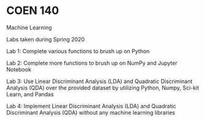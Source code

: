 # COEN 140

Machine Learning

Labs taken during Spring 2020

Lab 1: Complete various functions to brush up on Python

Lab 2: Complete more functions to brush up on NumPy and Jupyter Notebook

Lab 3: Use Linear Discriminant Analysis (LDA) and Quadratic Discriminant Analysis (QDA) over the provided dataset by utilizing Python, Numpy, Sci-kit Learn, and Pandas

Lab 4: Implement Linear Discriminant Analysis (LDA) and Quadratic Discriminant Analysis (QDA) without any machine learning libraries
